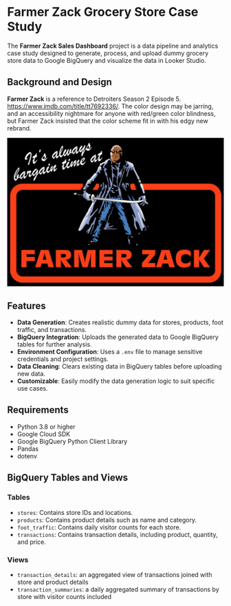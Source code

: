 # Farmer Zack Grocery Store Case Study

The **Farmer Zack Sales Dashboard** project is a data pipeline and analytics case study designed to generate, process, and upload dummy grocery store data to Google BigQuery and visualize the data in Looker Studio. 

## Background and Design

**Farmer Zack** is a reference to Detroiters Season 2 Episode 5. https://www.imdb.com/title/tt7692336/. The color design may be jarring, and an accessibility nightmare for anyone with red/green color blindness, but Farmer Zack insisted that the color scheme fit in with his edgy new rebrand.

![farmer_zack](farmer-zack.jpeg "Farmer Zack")

## Features

- **Data Generation**: Creates realistic dummy data for stores, products, foot traffic, and transactions.
- **BigQuery Integration**: Uploads the generated data to Google BigQuery tables for further analysis.
- **Environment Configuration**: Uses a `.env` file to manage sensitive credentials and project settings.
- **Data Cleaning**: Clears existing data in BigQuery tables before uploading new data.
- **Customizable**: Easily modify the data generation logic to suit specific use cases.

## Requirements

- Python 3.8 or higher
- Google Cloud SDK
- Google BigQuery Python Client Library
- Pandas
- dotenv

## BigQuery Tables and Views

### Tables
- `stores`: Contains store IDs and locations.
- `products`: Contains product details such as name and category.
- `foot_traffic`: Contains daily visitor counts for each store.
- `transactions`: Contains transaction details, including product, quantity, and price.

### Views
- `transaction_details`: an aggregated view of transactions joined with store and product details
- `transaction_summaries`: a daily aggregated summary of transactions by store with visitor counts included
